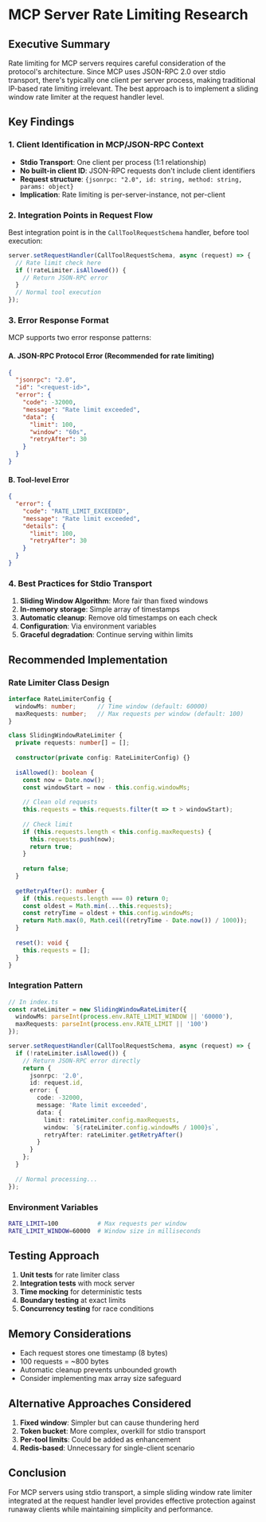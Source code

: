 # MCP Server Rate Limiting Research

## Executive Summary

Rate limiting for MCP servers requires careful consideration of the protocol's architecture. Since MCP uses JSON-RPC 2.0 over stdio transport, there's typically one client per server process, making traditional IP-based rate limiting irrelevant. The best approach is to implement a sliding window rate limiter at the request handler level.

## Key Findings

### 1. Client Identification in MCP/JSON-RPC Context

- **Stdio Transport**: One client per process (1:1 relationship)
- **No built-in client ID**: JSON-RPC requests don't include client identifiers
- **Request structure**: `{jsonrpc: "2.0", id: string, method: string, params: object}`
- **Implication**: Rate limiting is per-server-instance, not per-client

### 2. Integration Points in Request Flow

Best integration point is in the `CallToolRequestSchema` handler, before tool execution:

```typescript
server.setRequestHandler(CallToolRequestSchema, async (request) => {
  // Rate limit check here
  if (!rateLimiter.isAllowed()) {
    // Return JSON-RPC error
  }
  // Normal tool execution
});
```

### 3. Error Response Format

MCP supports two error response patterns:

#### A. JSON-RPC Protocol Error (Recommended for rate limiting)
```json
{
  "jsonrpc": "2.0",
  "id": "<request-id>",
  "error": {
    "code": -32000,
    "message": "Rate limit exceeded",
    "data": {
      "limit": 100,
      "window": "60s",
      "retryAfter": 30
    }
  }
}
```

#### B. Tool-level Error
```json
{
  "error": {
    "code": "RATE_LIMIT_EXCEEDED",
    "message": "Rate limit exceeded",
    "details": {
      "limit": 100,
      "retryAfter": 30
    }
  }
}
```

### 4. Best Practices for Stdio Transport

1. **Sliding Window Algorithm**: More fair than fixed windows
2. **In-memory storage**: Simple array of timestamps
3. **Automatic cleanup**: Remove old timestamps on each check
4. **Configuration**: Via environment variables
5. **Graceful degradation**: Continue serving within limits

## Recommended Implementation

### Rate Limiter Class Design

```typescript
interface RateLimiterConfig {
  windowMs: number;      // Time window (default: 60000)
  maxRequests: number;   // Max requests per window (default: 100)
}

class SlidingWindowRateLimiter {
  private requests: number[] = [];
  
  constructor(private config: RateLimiterConfig) {}
  
  isAllowed(): boolean {
    const now = Date.now();
    const windowStart = now - this.config.windowMs;
    
    // Clean old requests
    this.requests = this.requests.filter(t => t > windowStart);
    
    // Check limit
    if (this.requests.length < this.config.maxRequests) {
      this.requests.push(now);
      return true;
    }
    
    return false;
  }
  
  getRetryAfter(): number {
    if (this.requests.length === 0) return 0;
    const oldest = Math.min(...this.requests);
    const retryTime = oldest + this.config.windowMs;
    return Math.max(0, Math.ceil((retryTime - Date.now()) / 1000));
  }
  
  reset(): void {
    this.requests = [];
  }
}
```

### Integration Pattern

```typescript
// In index.ts
const rateLimiter = new SlidingWindowRateLimiter({
  windowMs: parseInt(process.env.RATE_LIMIT_WINDOW || '60000'),
  maxRequests: parseInt(process.env.RATE_LIMIT || '100')
});

server.setRequestHandler(CallToolRequestSchema, async (request) => {
  if (!rateLimiter.isAllowed()) {
    // Return JSON-RPC error directly
    return {
      jsonrpc: '2.0',
      id: request.id,
      error: {
        code: -32000,
        message: 'Rate limit exceeded',
        data: {
          limit: rateLimiter.config.maxRequests,
          window: `${rateLimiter.config.windowMs / 1000}s`,
          retryAfter: rateLimiter.getRetryAfter()
        }
      }
    };
  }
  
  // Normal processing...
});
```

### Environment Variables

```bash
RATE_LIMIT=100           # Max requests per window
RATE_LIMIT_WINDOW=60000  # Window size in milliseconds
```

## Testing Approach

1. **Unit tests** for rate limiter class
2. **Integration tests** with mock server
3. **Time mocking** for deterministic tests
4. **Boundary testing** at exact limits
5. **Concurrency testing** for race conditions

## Memory Considerations

- Each request stores one timestamp (8 bytes)
- 100 requests = ~800 bytes
- Automatic cleanup prevents unbounded growth
- Consider implementing max array size safeguard

## Alternative Approaches Considered

1. **Fixed window**: Simpler but can cause thundering herd
2. **Token bucket**: More complex, overkill for stdio transport
3. **Per-tool limits**: Could be added as enhancement
4. **Redis-based**: Unnecessary for single-client scenario

## Conclusion

For MCP servers using stdio transport, a simple sliding window rate limiter integrated at the request handler level provides effective protection against runaway clients while maintaining simplicity and performance.